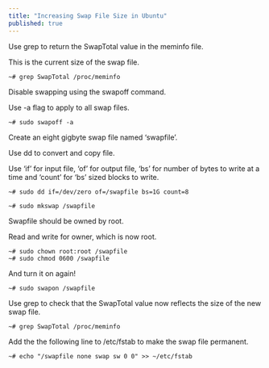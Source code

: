 ```yaml
---
title: "Increasing Swap File Size in Ubuntu"
published: true
---
```


Use grep to return the SwapTotal value in the meminfo file. 

This is the current size of the swap file.

```console
~# grep SwapTotal /proc/meminfo
```

Disable swapping using the swapoff command. 

Use -a flag to apply to all swap files.

```console
~# sudo swapoff -a
```

Create an eight gigbyte swap file named ‘swapfile’. 

Use dd to convert and copy file. 

Use ‘if’ for input file, ‘of’ for output file, ‘bs’ for number of bytes to write at a time and ‘count’ for ‘bs’ sized blocks to write.

```console
~# sudo dd if=/dev/zero of=/swapfile bs=1G count=8
```

```console
~# sudo mkswap /swapfile
```

Swapfile should be owned by root. 

Read and write for owner, which is now root.

```console
~# sudo chown root:root /swapfile 
~# sudo chmod 0600 /swapfile
```

And turn it on again!

```console
~# sudo swapon /swapfile
```

Use grep to check that the SwapTotal value now reflects the size of the new swap file.

```console
~# grep SwapTotal /proc/meminfo
```

Add the the following line to /etc/fstab to make the swap file permanent.

```console
~# echo "/swapfile none swap sw 0 0" >> ~/etc/fstab
```

